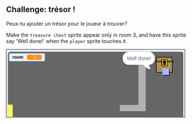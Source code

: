 ## Challenge: trésor !

Peux-tu ajouter un trésor pour le joueur à trouver?

Make the `treasure chest` sprite appear only in room 3, and have this sprite say 'Well done!' when the `player` sprite touches it.

![screenshot](images/world-treasure.png)